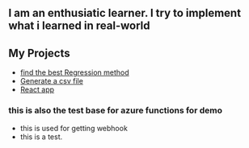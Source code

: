 ## I am an enthusiatic learner. I try to implement what i learned in real-world

## My Projects


* [find the best Regression method ](https://github.com/krishnayele/Machine-learning-projects/tree/master/Week_1)
* [Generate a csv file](https://github.com/krishnayele/Machine-learning-projects/tree/master/week_2)
* [React app](https://github.com/krishnayele/react-mooc)
### this is also the test base for azure functions for demo
* this is used for getting webhook
* this is a test.
